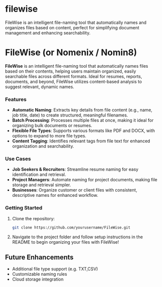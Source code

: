# filewise
FileWise is an intelligent file-naming tool that automatically names and organizes files based on content, perfect for simplifying document management and enhancing searchability.

# FileWise (or Nomenix / Nomin8)

**FileWise** is an intelligent file-naming tool that automatically names files based on their contents, helping users maintain organized, easily searchable files across different formats. Ideal for resumes, reports, documents, and beyond, FileWise utilizes content-based analysis to suggest relevant, dynamic names.

### Features
- **Automatic Naming**: Extracts key details from file content (e.g., name, job title, date) to create structured, meaningful filenames.
- **Batch Processing**: Processes multiple files at once, making it ideal for organizing bulk documents or resumes.
- **Flexible File Types**: Supports various formats like PDF and DOCX, with options to expand to more file types.
- **Content Tagging**: Identifies relevant tags from file text for enhanced organization and searchability.

### Use Cases
- **Job Seekers & Recruiters**: Streamline resume naming for easy identification and retrieval.
- **Project Managers**: Automate naming for project documents, making file storage and retrieval simpler.
- **Businesses**: Organize customer or client files with consistent, descriptive names for enhanced workflow.

### Getting Started
1. Clone the repository:
   ```bash
   git clone https://github.com/yourusername/FileWise.git
2. Navigate to the project folder and follow setup instructions in the README to begin organizing your files with FileWise!

## Future Enhancements
- Additional file type support (e.g. TXT,CSV)
- Customizable naming rules
- Cloud storage integration